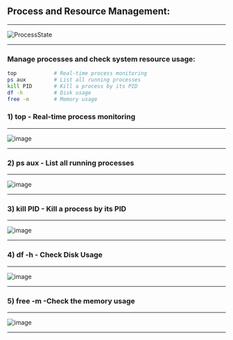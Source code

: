 ## Process and Resource Management:
---
![ProcessState](https://github.com/user-attachments/assets/08ab90fc-a2fb-486d-831b-3286047fb8b6)

---

### Manage processes and check system resource usage:
```bash
top            # Real-time process monitoring
ps aux         # List all running processes
kill PID       # Kill a process by its PID
df -h          # Disk usage
free -m        # Memory usage
```

### 1) top - Real-time process monitoring
---
![image](https://github.com/user-attachments/assets/d07873f0-fbf5-4671-8b80-034fe5c7debe)

---

### 2) ps aux - List all running processes
---
![image](https://github.com/user-attachments/assets/3a427bf9-b100-470a-bfc2-5ede47419063)

---

### 3) kill PID - Kill a process by its PID
---
![image](https://github.com/user-attachments/assets/cc291cbc-6a45-43c2-a18d-de5909886756)

---

### 4) df -h    - Check Disk Usage
---
![image](https://github.com/user-attachments/assets/4fd4efb0-3007-4247-9918-bf5888e6b763)

---

### 5) free -m  -Check the memory usage
---
![image](https://github.com/user-attachments/assets/ef5fa9cd-6432-480a-8072-21aae144dadc)

---
